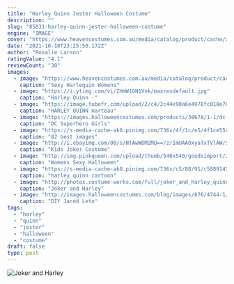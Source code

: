 ```yaml
---
title: "Harley Quinn Jester Halloween Costume"
description: ""
slug: "85031-harley-quinn-jester-halloween-costume"
engine: "IMAGE"
cover: "https://www.heavencostumes.com.au/media/catalog/product/cache/afad95d7734d2fa6d0a8ba78597182b7/m/l/ml-70623-gorgeous-harlequin-harley-quinn-sexy-women-s-costume-front-1200.jpg"
date: "2021-10-10T23:25:50.172Z"
author: "Rosalie Larson"
ratingValue: "4.1"
reviewCount: "30"
images:
  - image: "https://www.heavencostumes.com.au/media/catalog/product/cache/afad95d7734d2fa6d0a8ba78597182b7/m/l/ml-70623-gorgeous-harlequin-harley-quinn-sexy-women-s-costume-front-1200.jpg"
    caption: "Sexy Harlequin Womens"
  - image: "https://i.ytimg.com/vi/ZHmW16N1Vnk/maxresdefault.jpg"
    caption: "Harley Quinn -"
  - image: "https://image.tubefr.com/upload/2/c4/2c44e90a6e4978fc018e702863701107.jpg"
    caption: "HARLEY QUINN marteau"
  - image: "https://images.halloweencostumes.com/products/38678/1-1/dc-superhero-girls-harley-quinn-wig.jpg"
    caption: "DC Superhero Girls"
  - image: "https://s-media-cache-ak0.pinimg.com/736x/4f/1c/e5/4f1ce55c1a054559229f6772c39b900b.jpg"
    caption: "82 best images"
  - image: "http://i.ebayimg.com/00/s/NTAwWDM2MQ==/z/ImUAAOxyaTxTVlAW/$_3.JPG?set_id=2"
    caption: "Kids Joker Costume"
  - image: "http://img.pinkqueen.com/upload/thumb/540x540/goodsimport/2014-09/PHC0729BA_1.jpg"
    caption: "Womens Sexy Halloween"
  - image: "https://s-media-cache-ak0.pinimg.com/736x/c5/88/91/c58891457d1f6a691f64daa6c5453c29--playroom-halloween-costumes.jpg"
    caption: "harley quinn cartoon"
  - image: "http://photos.costume-works.com/full/joker_and_harley_quinn.jpg"
    caption: "Joker and Harley"
  - image: "http://images.halloweencostumes.com/blog/images/876/4744-1/the-joker-tattoos-4.jpg"
    caption: "DIY Jared Leto"
tags:
  - "harley"
  - "quinn"
  - "jester"
  - "halloween"
  - "costume"
draft: false
type: post
---
```



![Joker and Harley](http://photos.costume-works.com/full/joker_and_harley_quinn.jpg "Joker and Harley")


<!--inArticleAds-->

<!--galleryOne-->


<!--inArticleAds-->

<!--galleryTwo-->


<!--galleryThree-->

